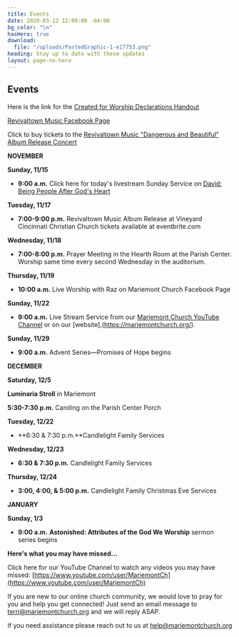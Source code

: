 ```yaml
---
title: Events
date: 2020-03-12 12:09:00 -04:00
bg_color: "\n"
hasHero: true
download:
  file: "/uploads/PastedGraphic-1-e17753.png"
heading: Stay up to date with these updates
layout: page-no-hero
---
```


## Events

Here is the link for the [Created for Worship Declarations Handout](https://drive.google.com/file/d/1bCTQeDUK1bBI30rwqdyiVlecur89yNSl/view?usp=sharing)

[Revivaltown Music Facebook Page](https://www.facebook.com/Revivaltown-Music-2008659255901002)

Click to buy tickets to the [Revivaltown Music "Dangerous and Beautiful" Album Release Concert](https://www.eventbrite.com/e/revivaltown-music-album-release-concert-tickets-126366392281?aff=ebdssbdestsearch)

**NOVEMBER**

**Sunday, 11/15**

* **9:00 a.m.** Click here for today's livestream Sunday Service on [David: Being People After God's Heart ](https://youtu.be/Y5Xg4nUXGJg)

**Tuesday, 11/17**

* **7:00-9:00 p.m.** Revivaltown Music Album Release at Vineyard Cincinnati Christian Church tickets available at eventbrite.com

**Wednesday, 11/18**

* **7:00-8:00 p.m.** Prayer Meeting in the Hearth Room at the Parish Center. Worship same time every second Wednesday in the auditorium.

**Thursday, 11/19**

* **10:00 a.m.**  Live Worship with Raz on Mariemont Church Facebook Page

**Sunday, 11/22**

* **9:00 a.m.** Live Stream Service from our [Mariemont Church YouTube Channel](https://www.youtube.com/c/MariemontChurch/videos) or on our [website],(https://mariemontchurch.org/).

**Sunday, 11/29** 

* **9:00 a.m.** Advent Series—Promises of Hope begins


**DECEMBER**

**Saturday, 12/5**

**Luminaria Stroll** in Mariemont

**5:30-7:30 p.m.** Caroling on the Parish Center Porch

**Tuesday, 12/22**

* **6:30 & 7:30 p.m.**Candlelight Family Services

**Wednesday, 12/23**

* **6:30 & 7:30 p.m.** Candlelight Family Services

**Thursday, 12/24**

* **3:00, 4:00, & 5:00 p.m.** Candlelight Family Christmas Eve Services

**JANUARY**

**Sunday, 1/3**

* **9:00 a.m.** **Astonished: Attributes of the God We Worship** sermon series begins

**Here's what you may have missed...**

Click here for our YouTube Channel to watch any videos you may have missed:
[https://www.youtube.com/user/MariemontCh](https://www.youtube.com/user/MariemontCh)

If you are new to our online church community, we would love to pray for you and help you get connected! Just send an email message to [terri@mariemontchurch.org](http://terri@mariemontchurch.org) and we will reply ASAP.

If you need assistance please reach out to us at [help@mariemontchurch.org](http://help@mariemontchurch.org)

